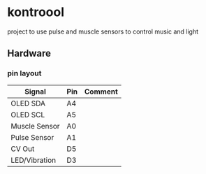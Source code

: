 # kontroool

project to use pulse and muscle sensors to control music and light

## Hardware

### pin layout

| Signal        | Pin | Comment |
| ------------- | --- | ------- |
| OLED SDA      | A4  |         |
| OLED SCL      | A5  |         |
| Muscle Sensor | A0  |         |
| Pulse Sensor  | A1  |         |
| CV Out        | D5  |         |
| LED/Vibration | D3  |         |
